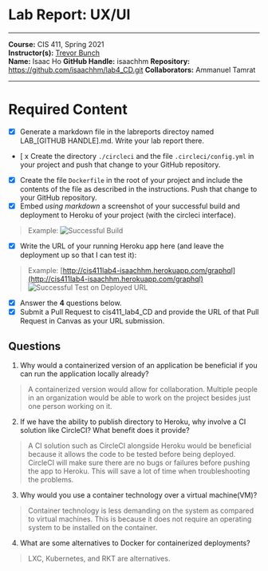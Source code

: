 # Lab Report: UX/UI
___
**Course:** CIS 411, Spring 2021  
**Instructor(s):** [Trevor Bunch](https://github.com/trevordbunch)  
**Name:** Isaac Ho
**GitHub Handle:** isaachhm 
**Repository:** https://github.com/isaachhm/lab4_CD.git 
**Collaborators:** Ammanuel Tamrat
___

# Required Content

- [x] Generate a markdown file in the labreports directoy named LAB_[GITHUB HANDLE].md. Write your lab report there.
- [ x Create the directory ```./circleci``` and the file ```.circleci/config.yml``` in your project and push that change to your GitHub repository.
- [x] Create the file ```Dockerfile``` in the root of your project and include the contents of the file as described in the instructions. Push that change to your GitHub repository.
- [x] Embed _using markdown_ a screenshot of your successful build and deployment to Heroku of your project (with the circleci interface).  
> Example: ![Successful Build](../assets/lab4_CD.png)
- [x] Write the URL of your running Heroku app here (and leave the deployment up so that I can test it): 
> Example: [http://cis411lab4-isaachhm.herokuapp.com/graphql](http://cis411lab4-isaachhm.herokuapp.com/graphql)  
> ![Successful Test on Deployed URL](../assets/graphQL.png)
- [x] Answer the **4** questions below.
- [x] Submit a Pull Request to cis411_lab4_CD and provide the URL of that Pull Request in Canvas as your URL submission.

## Questions
1. Why would a containerized version of an application be beneficial if you can run the application locally already?
> A containerized version would allow for collaboration. Multiple people in an organization would be able to work on the project besides just one person working on it.
2. If we have the ability to publish directory to Heroku, why involve a CI solution like CircleCI? What benefit does it provide?
> A CI solution such as CircleCI alongside Heroku would be beneficial because it allows the code to be tested before being deployed. CircleCI will make sure there are no bugs or failures before pushing the app to Heroku. This will save a lot of time when troubleshooting the problems.
3. Why would you use a container technology over a virtual machine(VM)?
> Container technology is less demanding on the system as compared to virtual machines. This is because it does not require an operating system to be installed on the container.
4. What are some alternatives to Docker for containerized deployments?
> LXC, Kubernetes, and RKT are alternatives.